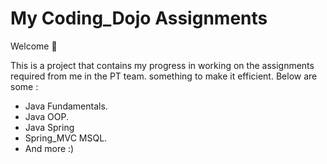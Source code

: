 # My Coding_Dojo Assignments 

Welcome 👋 

This is a project that contains my progress in working on the assignments required from me in the PT team.  something to make it efficient. Below are some :

* Java Fundamentals.
* Java OOP.
* Java Spring
* Spring_MVC
 MSQL.
* And more :)
